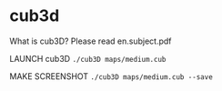 # cub3d

What is cub3D? Please read en.subject.pdf

LAUNCH cub3D    ``./cub3D maps/medium.cub``

MAKE SCREENSHOT ``./cub3D maps/medium.cub --save``
